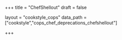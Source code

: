 +++
title = "ChefShellout"
draft = false

layout = "cookstyle_cops"
data_path = ["cookstyle","cops_chef_deprecations_chefshellout"]

+++

<!-- The content of this page is automatically generated from the
cops_chef_deprecations_chefshellout.yml file in github.com/chef/cookstyle/blob/main/docs-chef-io/data/cookstyle/. -->
